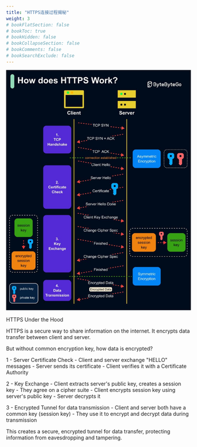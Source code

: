 ```yaml
---
title: "HTTPS连接过程揭秘"
weight: 3
# bookFlatSection: false
# bookToc: true
# bookHidden: false
# bookCollapseSection: false
# bookComments: false
# bookSearchExclude: false
---
```


![HTTPS连接建立过程](/img/network/https-under-the-hood.jfif)

HTTPS Under the Hood

HTTPS is a secure way to share information on the internet. It encrypts data transfer between client and server.

But without common encryption key, how data is encrypted?

1 - Server Certificate Check
\- Client and server exchange "HELLO" messages
\- Server sends its certificate
\- Client verifies it with a Certificate Authority

2 - Key Exchange
\- Client extracts server's public key, creates a session key
\- They agree on a cipher suite
\- Client encrypts session key using server's public key
\- Server decrypts it

3 - Encrypted Tunnel for data transmission
\- Client and server both have a common key (session key)
\- They use it to encrypt and decrypt data during transmission

This creates a secure, encrypted tunnel for data transfer, protecting information from eavesdropping and tampering.